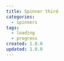 ```yaml
---
title: Spinner third
categories:
  - spinners
tags:
  - loading
  - progress
created: 1.0.0
updated: 1.0.0
---
```

